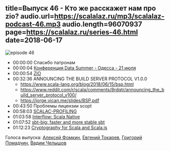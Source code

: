 title=Выпуск 46 - Кто же расскажет нам про zio?
audio.url=https://scalalaz.ru/mp3/scalalaz-podcast-46.mp3
audio.length=96070937
page=https://scalalaz.ru/series-46.html
date=2018-06-17
----

![episode 46](https://scalalaz.ru/img/episode46.jpg)

* 00:00:00 Спасибо патронам
* 00:00:04 [Конференция Data Summer - Одесса - 21 июля](https://provectus.com/datasummer/)
* 00:00:54 [ZIO](https://github.com/scalaz/scalaz-zio)
* 00:32:36 ANNOUNCING THE BUILD SERVER PROTOCOL V1.0.0
    * <https://www.scala-lang.org/blog/2018/06/15/bsp.html>
    * <https://www.reddit.com/r/scala/comments/8rdqtr/announcing_the_build_server_protocol_v100/>
    * <https://jorge.vican.me/slides/BSP.pdf>
* 00:43:50 Проблемы лицензии scopt
* 00:58:03 [SCALAC-PROFILING](https://www.scala-lang.org/blog/2018/06/04/scalac-profiling.html)
* 01:03:58 [Interflow: Scala Native](https://www.scala-native.org/en/latest/blog/interflow.html)
* 01:07:52 [sbt-big: faster and more stable sbt](https://github.com/olafurpg/sbt-big)
* 01:12:23 [Cryptography for Scala and Scala.js](https://github.com/fluencelabs/crypto)

Голоса выпуска:
[Алексей Фомкин](https://github.com/fomkin),
[Евгений Токарев](https://twitter.com/strobegen),
[Григорий Помадчин](https://github.com/pomadchin),
[Вадим Челышов](https://github.com/dos65)
